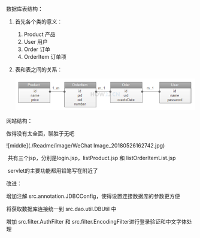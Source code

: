 数据库表结构：

1. 首先各个类的意义：
   1. Product 产品
   2. User 用户
   3. Order 订单
   4. OrderItem 订单项

2. 表和表之间的关系：

   ![](./Readme/image/1751.png)

网站结构：

做得没有太全面，聊胜于无吧

![middle](./Readme/image/WeChat Image_20180526162742.jpg)

​	共有三个jsp，分别是login.jsp，listProduct.jsp 和 listOrderItemList.jsp

​	servlet的主要功能都用铅笔写在附近了

改进：

增加注解 src.annotation.JDBCConfig，使得设置连接数据库的参数更方便

将获取数据库连接统一到 src.dao.util.DBUtil 中

增加 src.filter.AuthFilter 和 src.filter.EncodingFilter进行登录验证和中文字体处理





